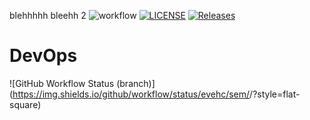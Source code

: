 blehhhhh
bleehh 2
![workflow](https://github.com/evehc/sem/actions/workflows/main.yml/badge.svg)
[![LICENSE](https://img.shields.io/github/license/Eve-C-2/devops.svg?style=flat-square)](https://github.com/Eve-C-2/devops/blob/master/LICENSE)
[![Releases](https://img.shields.io/github/release/Eve-C-2/devops/all.svg?style=flat-square)](https://github.com/Eve-C-2/devops/releases)
# DevOps
![GitHub Workflow Status (branch)](https://img.shields.io/github/workflow/status/evehc/sem/<action name taken from main.yml>/<branch>?style=flat-square)